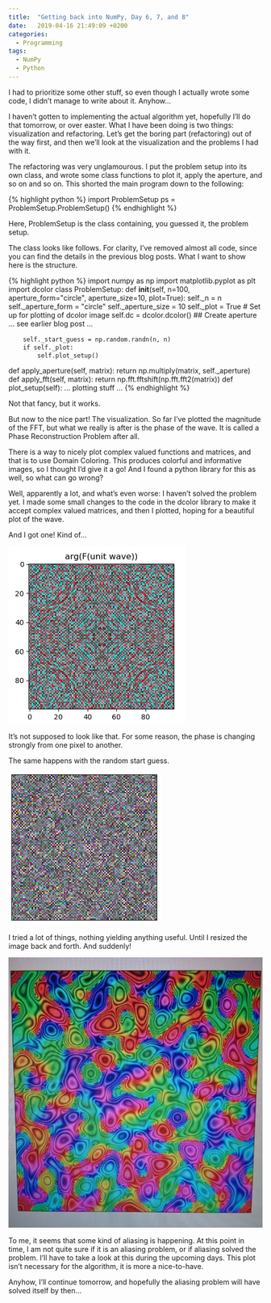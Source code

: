```yaml
---
title:  "Getting back into NumPy, Day 6, 7, and 8"
date:   2019-04-16 21:49:09 +0200
categories:
  - Programming
tags:
  - NumPy
  - Python
---
```

I had to prioritize some other stuff, so even though I actually wrote some code, I didn’t manage to write about it. Anyhow…

I haven’t gotten to implementing the actual algorithm yet, hopefully I’ll do that tomorrow, or over easter. What I have been doing is two things: visualization and refactoring. Let’s get the boring part (refactoring) out of the way first, and then we’ll look at the visualization and the problems I had with it.

The refactoring was very unglamourous. I put the problem setup into its own class, and wrote some class functions to plot it, apply the aperture, and so on and so on. This shorted the main program down to the following:

{% highlight python %}
import ProblemSetup
ps = ProblemSetup.ProblemSetup()
{% endhighlight %}

Here, ProblemSetup is the class containing, you guessed it, the problem setup.

The class looks like follows. For clarity, I’ve removed almost all code, since you can find the details in the previous blog posts. What I want to show here is the structure.

{% highlight python %}
import numpy as np
import matplotlib.pyplot as plt
import dcolor
class ProblemSetup:
    def __init__(self, n=100, aperture_form="circle", aperture_size=10, plot=True):
        self._n = n
        self._aperture_form = "circle"
        self._aperture_size = 10
        self._plot = True
        # Set up for plotting of dcolor image
        self.dc = dcolor.dcolor()
        ## Create aperture
        ... see earlier blog post ...
        
        self._start_guess = np.random.randn(n, n)
        if self._plot:
            self.plot_setup()
def apply_aperture(self, matrix):
    return np.multiply(matrix, self._aperture)
def apply_fft(self, matrix):
    return np.fft.fftshift(np.fft.fft2(matrix))
def plot_setup(self):
    ... plotting stuff ...
{% endhighlight %}

Not that fancy, but it works.

But now to the nice part! The visualization. So far I’ve plotted the magnitude of the FFT, but what we really is after is the phase of the wave. It is called a Phase Reconstruction Problem after all.

There is a way to nicely plot complex valued functions and matrices, and that is to use Domain Coloring. This produces colorful and informative images, so I thought I’d give it a go! And I found a python library for this as well, so what can go wrong?

Well, apparently a lot, and what’s even worse: I haven’t solved the problem yet. I made some small changes to the code in the dcolor library to make it accept complex valued matrices, and then I plotted, hoping for a beautiful plot of the wave.

And I got one! Kind of…

![The phase and magnitude of the wave. Or… kind of…](/assets/blogpost_images/2019-04-16_01.png)

It’s not supposed to look like that. For some reason, the phase is changing strongly from one pixel to another.

The same happens with the random start guess.

![FFT of a random start guess passed through the aperture.](/assets/blogpost_images/2019-04-16_02.png)

I tried a lot of things, nothing yielding anything useful. Until I resized the image back and forth. And suddenly!

![Yes, it is a photo of my screen… At the moment, I was too dumb to screenshot.](/assets/blogpost_images/2019-04-16_03.jpeg)

To me, it seems that some kind of aliasing is happening. At this point in time, I am not quite sure if it is an aliasing problem, or if aliasing solved the problem. I’ll have to take a look at this during the upcoming days. This plot isn’t necessary for the algorithm, it is more a nice-to-have.

Anyhow, I’ll continue tomorrow, and hopefully the aliasing problem will have solved itself by then…